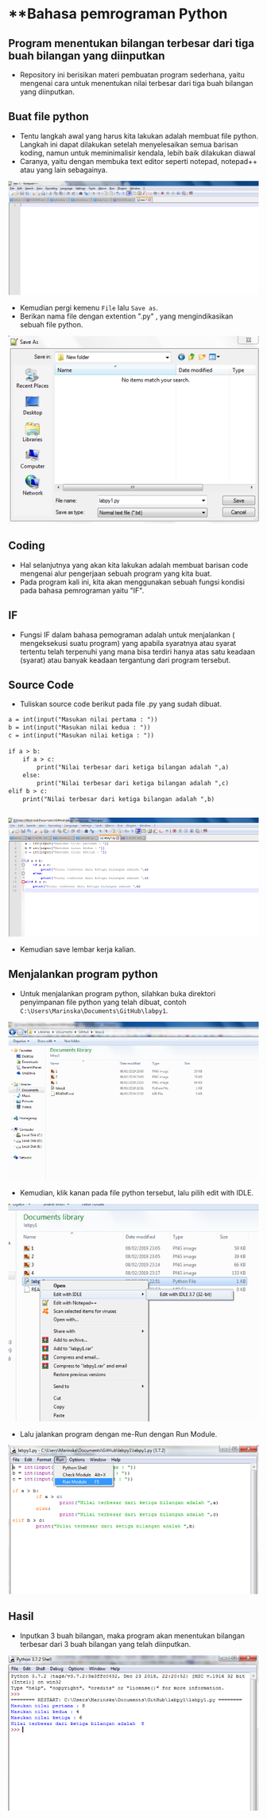 # **Bahasa pemrograman Python
## Program menentukan bilangan terbesar dari tiga buah bilangan yang diinputkan
* Repository ini berisikan materi pembuatan program sederhana, yaitu mengenai cara untuk menentukan nilai terbesar dari tiga buah bilangan yang diinputkan.

## Buat file python
* Tentu langkah awal yang harus kita lakukan adalah membuat file python. Langkah ini dapat dilakukan setelah menyelesaikan semua barisan koding, namun untuk meminimalisir kendala, lebih baik dilakukan diawal
* Caranya, yaitu dengan membuka text editor seperti notepad, notepad++ atau yang lain sebagainya.

![github](https://github.com/Marinska/labpy1/blob/master/1.PNG)

* Kemudian pergi kemenu `File` lalu `Save as`.
* Berikan nama file dengan extention ".py" , yang mengindikasikan sebuah file python.

![github](https://github.com/Marinska/labpy1/blob/master/2.PNG)

## Coding
* Hal selanjutnya yang akan kita lakukan adalah membuat barisan code mengenai alur pengerjaan sebuah program yang kita buat.
* Pada program kali ini, kita akan menggunakan sebuah fungsi kondisi pada bahasa pemrograman yaitu "IF".

## IF
* Fungsi IF dalam bahasa pemograman adalah untuk menjalankan ( mengeksekusi suatu program) yang apabila syaratnya atau syarat tertentu telah terpenuhi yang mana bisa terdiri hanya atas satu keadaan (syarat) atau  banyak keadaan tergantung dari program tersebut.

## Source Code
* Tuliskan source code berikut pada file .py yang sudah dibuat.

```
a = int(input("Masukan nilai pertama : "))
b = int(input("Masukan nilai kedua : "))
c = int(input("Masukan nilai ketiga : "))

if a > b:
	if a > c:
		print("Nilai terbesar dari ketiga bilangan adalah ",a)
	else:
		print("Nilai terbesar dari ketiga bilangan adalah ",c)
elif b > c:
	print("Nilai terbesar dari ketiga bilangan adalah ",b)
	
```


![github](https://github.com/Marinska/labpy1/blob/master/3.PNG)

* Kemudian save lembar kerja kalian.

## Menjalankan program python
* Untuk menjalankan program python, silahkan buka direktori penyimpanan file python yang telah dibuat, contoh `C:\Users\Marinska\Documents\GitHub\labpy1`.

![github](https://github.com/Marinska/labpy1/blob/master/4.PNG)

* Kemudian, klik kanan pada file python tersebut, lalu pilih edit with IDLE.

![github](https://github.com/Marinska/labpy1/blob/master/5.png)

* Lalu jalankan program dengan me-Run dengan Run Module.

![github](https://github.com/Marinska/labpy1/blob/master/6.png)

## Hasil
* Inputkan 3 buah bilangan, maka program akan menentukan bilangan terbesar dari 3 buah bilangan yang telah diinputkan.

![github](https://github.com/Marinska/labpy1/blob/master/7.PNG)
